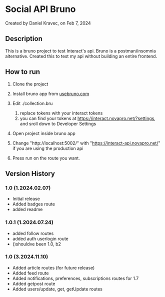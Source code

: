 # Social API Bruno
Created by Daniel Kravec, on Feb 7, 2024

## Description
This is a bruno project to test Interact's api. Bruno is a postman/insomnia alternative. Created this to test my api without building an entire frontend.


## How to run
1. Clone the project
2. Install bruno app from [usebruno.com](https://www.usebruno.com/downloads)
3. Edit ./collection.bru

    1. replace tokens with your interact tokens
    2. you can find your tokens at https://interact.novapro.net/?settings, and sroll down to Developer Settings
4. Open project inside bruno app
5. Change "http://localhost:5002/" with "https://interact-api.novapro.net/" if you are using the production api
6. Press run on the route you want. 


## Version History
### 1.0 (1.2024.02.07)
- Initial release
- Added badges route
- added readme

### 1.0.1 (1.2024.07.24) 
- added follow routes
- added auth userlogin route
- ()shouldve been 1.0, b2

### 1.0 (3.2024.11.10) 
- Added article routes (for future release)
- Added feed route 
- Added notifications, preferences, subscriptions routes for 1.7
- Added getpost route
- Added users/update, get, getUpdate routes